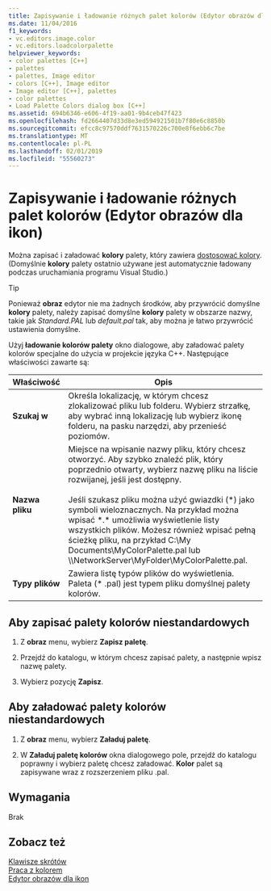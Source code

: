 ```yaml
---
title: Zapisywanie i ładowanie różnych palet kolorów (Edytor obrazów dla ikon)
ms.date: 11/04/2016
f1_keywords:
- vc.editors.image.color
- vc.editors.loadcolorpalette
helpviewer_keywords:
- color palettes [C++]
- palettes
- palettes, Image editor
- colors [C++], Image editor
- Image editor [C++], palettes
- color palettes
- Load Palette Colors dialog box [C++]
ms.assetid: 694b6346-e606-4f19-aa01-9b4ceb47f423
ms.openlocfilehash: fd2664407d33d8e3ed594921501b7f80e6c8850b
ms.sourcegitcommit: efcc8c97570ddf7631570226c700e8f6ebb6c7be
ms.translationtype: MT
ms.contentlocale: pl-PL
ms.lasthandoff: 02/01/2019
ms.locfileid: "55560273"
---
```

# <a name="saving-and-loading-different-color-palettes-image-editor-for-icons"></a>Zapisywanie i ładowanie różnych palet kolorów (Edytor obrazów dla ikon)

Można zapisać i załadować **kolory** palety, który zawiera [dostosować kolory](../windows/customizing-or-changing-colors-image-editor-for-icons.md). (Domyślnie **kolory** palety ostatnio używane jest automatycznie ładowany podczas uruchamiania programu Visual Studio.)

> [!TIP]
> Ponieważ **obraz** edytor nie ma żadnych środków, aby przywrócić domyślne **kolory** palety, należy zapisać domyślne **kolory** palety w obszarze nazwy, takie jak  *Standard.PAL* lub *default.pal* tak, aby można je łatwo przywrócić ustawienia domyślne.

Użyj **ładowanie kolorów palety** okno dialogowe, aby załadować palety kolorów specjalne do użycia w projekcie języka C++. Następujące właściwości zawarte są:

|Właściwość|Opis|
|---|---|
|**Szukaj w**|Określa lokalizację, w którym chcesz zlokalizować pliku lub folderu. Wybierz strzałkę, aby wybrać inną lokalizację lub wybierz ikonę folderu, na pasku narzędzi, aby przenieść poziomów.|
|**Nazwa pliku**|Miejsce na wpisanie nazwy pliku, który chcesz otworzyć. Aby szybko znaleźć plik, który poprzednio otwarty, wybierz nazwę pliku na liście rozwijanej, jeśli jest dostępny.<br/><br/>Jeśli szukasz pliku można użyć gwiazdki (*) jako symboli wieloznacznych. Na przykład można wpisać \*.\* umożliwia wyświetlenie listy wszystkich plików. Możesz również wpisać pełną ścieżkę pliku, na przykład C:\My Documents\MyColorPalette.pal lub \\\NetworkServer\MyFolder\MyColorPalette.pal.|
|**Typy plików**|Zawiera listę typów plików do wyświetlenia. Paleta (* .pal) jest typem pliku domyślnej palety kolorów.|

## <a name="to-save-a-custom-colors-palette"></a>Aby zapisać palety kolorów niestandardowych

1. Z **obraz** menu, wybierz **Zapisz paletę**.

1. Przejdź do katalogu, w którym chcesz zapisać palety, a następnie wpisz nazwę palety.

1. Wybierz pozycję **Zapisz**.

## <a name="to-load-a-custom-colors-palette"></a>Aby załadować palety kolorów niestandardowych

1. Z **obraz** menu, wybierz **Załaduj paletę**.

1. W **Załaduj paletę kolorów** okna dialogowego pole, przejdź do katalogu poprawny i wybierz paletę chcesz załadować. **Kolor** palet są zapisywane wraz z rozszerzeniem pliku .pal.

## <a name="requirements"></a>Wymagania

Brak

## <a name="see-also"></a>Zobacz też

[Klawisze skrótów](../windows/accelerator-keys-image-editor-for-icons.md)<br/>
[Praca z kolorem](../windows/working-with-color-image-editor-for-icons.md)<br/>
[Edytor obrazów dla ikon](../windows/image-editor-for-icons.md)